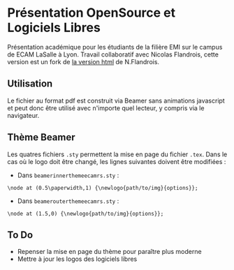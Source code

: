 # Présentation OpenSource et Logiciels Libres
Présentation académique pour les étudiants de la filière EMI sur le campus de ECAM LaSalle à Lyon. Travail collaboratif avec Nicolas Flandrois, cette version est un fork de [la version html](https://github.com/NicolasFlandrois/Linux-Intro-ECAM-Presentation) de N.Flandrois.

## Utilisation
Le fichier au format pdf est construit via Beamer sans animations javascript et peut donc être utilisé avec n'importe quel lecteur, y compris via le navigateur.

## Thème Beamer
Les quatres fichiers `.sty` permettent la mise en page  du fichier ``.tex``. Dans le cas où le logo doit être changé, les lignes suivantes doivent être modifiées :

- Dans ``beamerinnerthemeecamrs.sty`` :

```
\node at (0.5\paperwidth,1) {\newlogo{path/to/img}{options}};
```

- Dans ``beamerouterthemeecamrs.sty`` :

```
\node at (1.5,0) {\newlogo{path/to/img}{options}};
```

## To Do
- Repenser la mise en page du thème pour paraître plus moderne
- Mettre à jour les logos des logiciels libres
